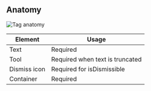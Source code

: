 
## Anatomy

![Tag anatomy](/assets/components/tag/tag-anatomy.png)

| Element          | Usage                          |
|------------------|------------------------------- |
| Text             | Required                       |
| Tool             | Required when text is truncated|
| Dismiss icon     | Required for isDismissible     |
| Container        | Required                       |
